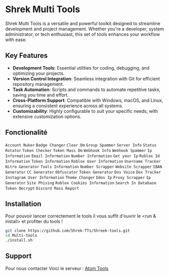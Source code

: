 # Shrek Multi Tools

Shrek Multi Tools is a versatile and powerful toolkit designed to streamline development and project management. Whether you're a developer, system administrator, or tech enthusiast, this set of tools enhances your workflow with ease.

## Key Features

- **Development Tools**: Essential utilities for coding, debugging, and optimizing your projects.
- **Version Control Integration**: Seamless integration with Git for efficient repository management.
- **Task Automation**: Scripts and commands to automate repetitive tasks, saving you time and effort.
- **Cross-Platform Support**: Compatible with Windows, macOS, and Linux, ensuring a consistent experience across all systems.
- **Customizability**: Highly configurable to suit your specific needs, with extensive customization options.


## Fonctionalité 

```Account Nuker```
```Badge Changer```
```Clear Dm```
```Group Spammer```
```Server Info```
```Status Rotator```
```Token Checker```
```Token Mass Dm```
```Webhook Info```
```Webhook Spammer```
```Ip Information```
```Email Information``` 
```Number Information```
```Get your Ip```
```Roblox Id Information```
```Token Information```
```Roblox User Information```
```Username Tracker```
```Nitro Generator```
```Tools Information```
```Number Scrapper```
```Website Scrapper``` 
```IBAN Generator```
```CC Generator```
```Obfuscator```
```Token Generator```
```Dos Voice```
```Dox Tracker```
```Instagram User Information```
```Theme Changer```
```Ddos Ip```
```Proxy Scrapper```
```Ip Generator```
```Site Phising```
```Roblox Cookies Information```
```Search In Database```
```Token Decrypt```
```Discord Mass Report```

## Installation 

Pour pouvoir lancer correctement le tools il vous suffit d'ouvrir le <run & install> et profiter du tools !


```bash
git clone https://github.com/Shrek-TTs/Shreek-tools.git
cd Multi-tools
./install.sh
```

## Support 

Pour nous contacter Voici le serveur : [Atom Tools](https://discord.gg/youtubesdfw)
